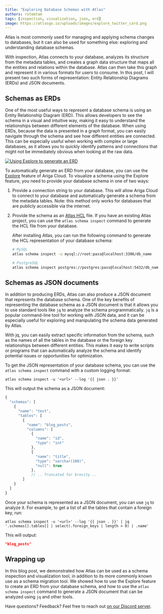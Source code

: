 ```yaml
---
title: "Exploring Database Schemas with Atlas"
authors: rotemtam
tags: [inspection, visualization, json, erd]
image: https://atlasgo.io/uploads/images/explore_twitter_card.png
---
```


Atlas is most commonly used for managing and applying schema changes to databases, but it can also be used for
something else: exploring and understanding database schemas.

With inspection, Atlas connects to your database, analyzes its structure from the metadata tables, and
creates a graph data structure that maps all the entities and relations within the database. Atlas can then
take this graph and represent it in various formats for users to consume. In this post, I will present two such
forms of representation: Entity Relationship Diagrams (ERDs) and JSON documents.

## Schemas as ERDs

One of the most useful ways to represent a database schema is using an Entity Relationship Diagram (ERD). This allows
developers to see the schema in a visual and intuitive way, making it easy to understand the relationships between
different elements of the database. When using ERDs, because the data is presented in a graph format, you can easily
navigate through
the schema and see how different entities are connected. This can be especially useful when working with complex or
large databases, as it allows you to quickly identify patterns and connections that might not be immediately obvious
when looking at the raw data.

[![Using Explore to generate an ERD](https://atlasgo.io/uploads/explore-erd.gif)](https://gh.ariga.cloud/explore)

To automatically generate an ERD from your database, you can use the [Explore](https://gh.ariga.cloud/explore) feature
of Ariga Cloud. To visualize a schema using the Explore feature, you need to provide your database schema in
one of two ways:

1. Provide a connection string to your database. This will allow Ariga Cloud to connect to your database and
   automatically generate a schema from the metadata tables. Note: this method only works for databases that
   are publicly accessible via the internet.
2. Provide the schema as an [Atlas HCL](https://atlasgo.io/atlas-schema/sql-resources/) file. If you have an
   existing Atlas project, you can use the `atlas schema inspect` command to generate the HCL file from your
   database.

   After installing Atlas, you can run the following command to generate the HCL representation of your database
   schema:

   ```bash
   # MySQL
   atlas schema inspect -u mysql://root:pass@localhost:3306/db_name

   # PostgreSQL
   atlas schema inspect postgres://postgres:pass@localhost:5432/db_name?sslmode=disable
   ```

## Schemas as JSON documents

In addition to producing ERDs, Atlas can also produce a JSON document that represents the database schema.
One of the key benefits of representing the database schema as a JSON document is that it allows you to use standard
tools like `jq` to analyze the schema programmatically. `jq` is a popular command-line tool for working with JSON data,
and it can be especially useful for exploring and manipulating the schema data generated by Atlas.

With jq, you can easily extract specific information from the schema, such as the names of all the tables in the
database or the foreign key relationships between different entities. This makes it easy to write scripts or programs
that can automatically analyze the schema and identify potential issues or opportunities for optimization.

To get the JSON representation of your database schema, you can use the `atlas schema inspect` command with a
custom logging format:

```shell
atlas schema inspect -u '<url>' --log '{{ json . }}'
```

This will output the schema as a JSON document:

```js
{
  "schemas": [
    {
      "name": "test",
      "tables": [
        {
          "name": "blog_posts",
          "columns": [
            {
              "name": "id",
              "type": "int"
            },
            {
              "name": "title",
              "type": "varchar(100)",
              "null": true
            },
            // .. Truncated for brevity ..
        ]
    }
  ]
}
```

Once your schema is represented as a JSON document, you can use `jq` to analyze it. For example, to get a list of all
the tables that contain a foreign key, run:

```shell
atlas schema inspect -u '<url>' --log '{{ json . }}' | jq '.schemas[].tables[] | select(.foreign_keys | length > 0) | .name'
```

This will output:
```json
"blog_posts"
```

## Wrapping up

In this blog post, we demonstrated how Atlas can be used as a schema inspection and visualization tool, in
addition to its more commonly known use as a schema migration tool. We showed how to use the Explore feature to
create an ERD from your database schema, and how to use the `atlas schema inspect` command to generate a JSON
document that can be analyzed using `jq` and other tools.

Have questions? Feedback? Feel free to reach out [on our Discord server](https://discord.gg/zZ6sWVg6NT).
